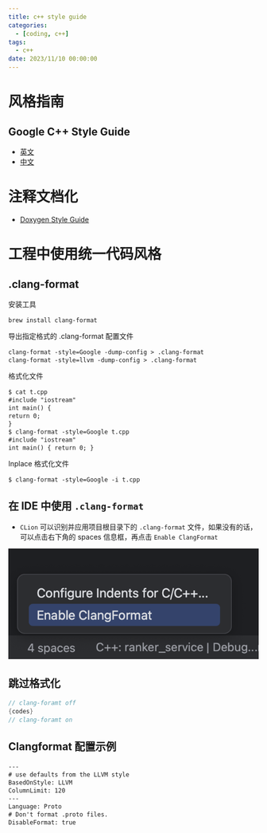 ```yaml
---
title: c++ style guide
categories: 
  - [coding, c++]
tags:
  - c++
date: 2023/11/10 00:00:00
---
```


# 风格指南

## Google C++ Style Guide

- [英文](https://google.github.io/styleguide/cppguide.html)
- [中文](https://zh-google-styleguide.readthedocs.io/en/latest/)

# 注释文档化

- [Doxygen Style Guide](https://micro-os-plus.github.io/develop/doxygen-style-guide/)

# 工程中使用统一代码风格

## .clang-format

安装工具

```shell
brew install clang-format
```

导出指定格式的 .clang-format 配置文件

```shell
clang-format -style=Google -dump-config > .clang-format
clang-format -style=llvm -dump-config > .clang-format
```

格式化文件

```shell
$ cat t.cpp
#include "iostream"
int main() {
return 0;
}
$ clang-format -style=Google t.cpp
#include "iostream"
int main() { return 0; }
```

Inplace 格式化文件

```shell
$ clang-format -style=Google -i t.cpp
```

## 在 IDE 中使用 `.clang-format`

- `CLion` 可以识别并应用项目根目录下的 `.clang-format` 文件，如果没有的话，可以点击右下角的 spaces 信息框，再点击 `Enable ClangFormat`

![image-20231110182136072](style-guide/image-20231110182136072.png)

## 跳过格式化

```c++
// clang-foramt off
{codes}
// clang-foramt on
```

## Clangformat 配置示例

```shell
---
# use defaults from the LLVM style
BasedOnStyle: LLVM
ColumnLimit: 120
---
Language: Proto
# Don't format .proto files.
DisableFormat: true
```

